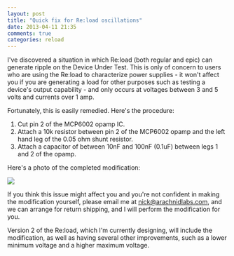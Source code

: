 ```yaml
---
layout: post
title: "Quick fix for Re:load oscillations"
date: 2013-04-11 21:35
comments: true
categories: reload
---
```

I've discovered a situation in which Re:load (both regular and epic) can generate ripple on the Device Under Test. This is only of concern to users who are using the Re:load to characterize power supplies - it won't affect you if you are generating a load for other purposes such as testing a device's output capability - and only occurs at voltages between 3 and 5 volts and currents over 1 amp.

Fortunately, this is easily remedied. Here's the procedure:

 1. Cut pin 2 of the MCP6002 opamp IC.
 2. Attach a 10k resistor between pin 2 of the MCP6002 opamp and the left hand leg of the 0.05 ohm shunt resistor.
 3. Attach a capacitor of between 10nF and 100nF (0.1uF) between legs 1 and 2 of the opamp.

Here's a photo of the completed modification:

<img src="https://lh5.googleusercontent.com/-j6B16yiQQWs/UWcgDNHhqtI/AAAAAAAADmc/C1PGuPOen5c/w584-h437-p-o/IMG_20130411_212436.jpg">

If you think this issue might affect you and you're not confident in making the modification yourself, please email me at <a href="mailto:nick@arachnidlabs.com">nick@arachnidlabs.com</a>, and we can arrange for return shipping, and I will perform the modification for you.

Version 2 of the Re:load, which I'm currently designing, will include the modification, as well as having several other improvements, such as a lower minimum voltage and a higher maximum voltage.
